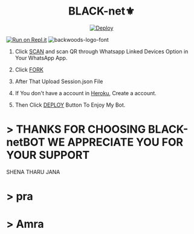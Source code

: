 <h1 align="center">BLACK-net⚜️<br></h1>
<p align="center">
<jpg src=![360_F_386078374_WDOvxzHmUCsg0h3AufqbhtuWkBKz8XpU](https://user-images.githubusercontent.com/117567493/200175809-8f989a67-cb76-449b-b145-91cac2f806e0.jpg)



[![Deploy](https://www.herokucdn.com/deploy/button.svg)](https://heroku.com/deploy) 

[![Run on Repl.it](https://repl.it/badge/github/quiec/whatsAlfa)](https://replit.com/@Kaveesha2006/DARK-BOT-QR#)
<img src="https://fontmeme.com/permalink/220116/0c42dc0b64931810388ba399da55e927.png" alt="backwoods-logo-font" border="0"></a>  

1. Click [SCAN](https://replit.com/@Kaveesha2006/DARK-BOT-QR#) and scan QR through Whatsapp Linked Devices Option in Your WhatsApp App.

2. Click [FORK](https://github.com/Kaveeshasithum/DARK-NERO-BOT-MD-/fork)

2. After That Upload Session.json File

3. If You don't have a account in [Heroku](https://signup.heroku.com/), Create a account.

5. Then Click [DEPLOY](https://heroku.com/deploy) Button To Enjoy My Bot.






# > THANKS FOR CHOOSING BLACK-netBOT WE APPRECIATE YOU FOR YOUR SUPPORT

SHENA
THARU
JANA

# > pra
# > Amra
